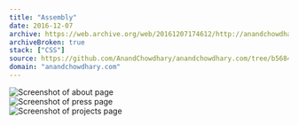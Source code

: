 ```yaml
---
title: "Assembly"
date: 2016-12-07
archive: https://web.archive.org/web/20161207174612/http://anandchowdhary.com/
archiveBroken: true
stack: ["CSS"]
source: https://github.com/AnandChowdhary/anandchowdhary.com/tree/b568401
domain: "anandchowdhary.com"
---
```


<div class="image shadow scrollable"><img alt="Screenshot of about page" src="/images/versions/assembly/about.png"></div>
<div class="image shadow scrollable"><img alt="Screenshot of press page" src="/images/versions/assembly/press.png"></div>
<div class="image shadow scrollable"><img alt="Screenshot of projects page" src="/images/versions/assembly/projects.png"></div>
